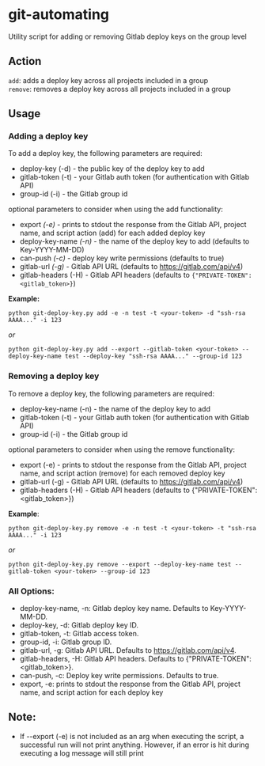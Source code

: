 # git-automating

Utility script for adding or removing Gitlab deploy keys on the group level

## Action

`add`: adds a deploy key across all projects included in a group\
`remove`: removes a deploy key across all projects included in a group

## Usage

### Adding a deploy key

To add a deploy key, the following parameters are required:

- deploy-key (-d) - the public key of the deploy key to add
- gitlab-token (-t) - your Gitlab auth token (for authentication with Gitlab API)
- group-id (-i) - the Gitlab group id 

optional parameters to consider when using the add functionality:

- export _(-e)_ - prints to stdout the response from the Gitlab API, project name, and script action (add) for each added deploy key
- deploy-key-name _(-n)_ - the name of the deploy key to add (defaults to Key-YYYY-MM-DD)
- can-push _(-c)_ - deploy key write permissions (defaults to true)
- gitlab-url _(-g)_ - Gitlab API URL (defaults to https://gitlab.com/api/v4)
- gitlab-headers (-H) - Gitlab API headers (defaults to `{"PRIVATE-TOKEN": <gitlab_token>}`)

__Example:__

```
python git-deploy-key.py add -e -n test -t <your-token> -d "ssh-rsa AAAA..." -i 123
```

_or_

```
python git-deploy-key.py add --export --gitlab-token <your-token> --deploy-key-name test --deploy-key "ssh-rsa AAAA..." --group-id 123
```


### Removing a deploy key

To remove a deploy key, the following parameters are required:

- deploy-key-name (-n) - the name of the deploy key to add
- gitlab-token (-t) - your Gitlab auth token (for authentication with Gitlab API)
- group-id (-i) - the Gitlab group id 

optional parameters to consider when using the remove functionality:

- export (-e) - prints to stdout the response from the Gitlab API, project name, and script action (remove) for each removed deploy key 
- gitlab-url (-g) - Gitlab API URL (defaults to https://gitlab.com/api/v4)
- gitlab-headers (-H) - Gitlab API headers (defaults to {"PRIVATE-TOKEN": <gitlab_token>})

__Example__:

```
python git-deploy-key.py remove -e -n test -t <your-token> -t "ssh-rsa AAAA..." -i 123
```

_or_

```
python git-deploy-key.py remove --export --deploy-key-name test --gitlab-token <your-token> --group-id 123
```


### All Options:

- deploy-key-name, -n: Gitlab deploy key name. Defaults to Key-YYYY-MM-DD.
- deploy-key, -d: Gitlab deploy key ID.
- gitlab-token, -t: Gitlab access token.
- group-id, -i: Gitlab group ID.
- gitlab-url, -g: Gitlab API URL. Defaults to https://gitlab.com/api/v4.
- gitlab-headers, -H: Gitlab API headers. Defaults to {"PRIVATE-TOKEN": <gitlab_token>}.
- can-push, -c: Deploy key write permissions. Defaults to true.
- export, -e: prints to stdout the response from the Gitlab API, project name, and script action for each deploy key


## Note:

- If --export (-e) is not included as an arg when executing the script, a successful run will not print anything. However, if an error is hit during executing a log message will still print

